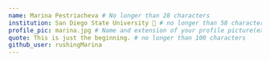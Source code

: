 ```yaml
---
name: Marina Pestriacheva # No longer than 28 characters
institution: San Diego State University 🚩 # no longer than 58 characters
profile_pic: marina.jpg # Name and extension of your profile picture(ex. mona.png)
quote: This is just the beginning. # no longer than 100 characters
github_user: rushingMarina
---
```

